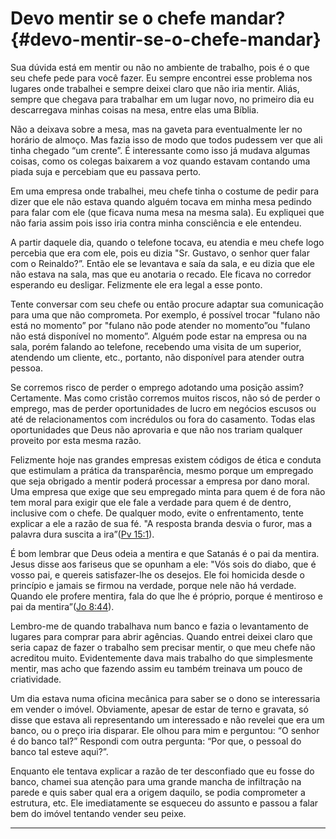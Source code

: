 # Devo mentir se o chefe mandar? {#devo-mentir-se-o-chefe-mandar}

Sua dúvida está em mentir ou não no ambiente de trabalho, pois é o que seu chefe pede para você fazer. Eu sempre encontrei esse problema nos lugares onde trabalhei e sempre deixei claro que não iria mentir. Aliás, sempre que chegava para trabalhar em um lugar novo, no primeiro dia eu descarregava minhas coisas na mesa, entre elas uma Bíblia.

Não a deixava sobre a mesa, mas na gaveta para eventualmente ler no horário de almoço. Mas fazia isso de modo que todos pudessem ver que ali tinha chegado “um crente”. É interessante como isso já mudava algumas coisas, como os colegas baixarem a voz quando estavam contando uma piada suja e percebiam que eu passava perto.

Em uma empresa onde trabalhei, meu chefe tinha o costume de pedir para dizer que ele não estava quando alguém tocava em minha mesa pedindo para falar com ele (que ficava numa mesa na mesma sala). Eu expliquei que não faria assim pois isso iria contra minha consciência e ele entendeu.

A partir daquele dia, quando o telefone tocava, eu atendia e meu chefe logo percebia que era com ele, pois eu dizia &quot;Sr. Gustavo, o senhor quer falar com o Reinaldo?”. Então ele se levantava e saía da sala, e eu dizia que ele não estava na sala, mas que eu anotaria o recado. Ele ficava no corredor esperando eu desligar. Felizmente ele era legal a esse ponto.

Tente conversar com seu chefe ou então procure adaptar sua comunicação para uma que não comprometa. Por exemplo, é possível trocar &quot;fulano não está no momento” por &quot;fulano não pode atender no momento”ou &quot;fulano não está disponível no momento”. Alguém pode estar na empresa ou na sala, porém falando ao telefone, recebendo uma visita de um superior, atendendo um cliente, etc., portanto, não disponível para atender outra pessoa.

Se corremos risco de perder o emprego adotando uma posição assim? Certamente. Mas como cristão corremos muitos riscos, não só de perder o emprego, mas de perder oportunidades de lucro em negócios escusos ou até de relacionamentos com incrédulos ou fora do casamento. Todas elas oportunidades que Deus não aprovaria e que não nos trariam qualquer proveito por esta mesma razão.

Felizmente hoje nas grandes empresas existem códigos de ética e conduta que estimulam a prática da transparência, mesmo porque um empregado que seja obrigado a mentir poderá processar a empresa por dano moral. Uma empresa que exige que seu empregado minta para quem é de fora não tem moral para exigir que ele fale a verdade para quem é de dentro, inclusive com o chefe. De qualquer modo, evite o enfrentamento, tente explicar a ele a razão de sua fé. &quot;A resposta branda desvia o furor, mas a palavra dura suscita a ira”([Pv 15:1](http://bibliaonline.com.br/acf/pv/15/1)).

É bom lembrar que Deus odeia a mentira e que Satanás é o pai da mentira. Jesus disse aos fariseus que se opunham a ele: &quot;Vós sois do diabo, que é vosso pai, e quereis satisfazer-lhe os desejos. Ele foi homicida desde o princípio e jamais se firmou na verdade, porque nele não há verdade. Quando ele profere mentira, fala do que lhe é próprio, porque é mentiroso e pai da mentira”([Jo 8:44](http://bibliaonline.com.br/acf/jo/8/44)).

Lembro-me de quando trabalhava num banco e fazia o levantamento de lugares para comprar para abrir agências. Quando entrei deixei claro que seria capaz de fazer o trabalho sem precisar mentir, o que meu chefe não acreditou muito. Evidentemente dava mais trabalho do que simplesmente mentir, mas acho que fazendo assim eu também treinava um pouco de criatividade.

Um dia estava numa oficina mecânica para saber se o dono se interessaria em vender o imóvel. Obviamente, apesar de estar de terno e gravata, só disse que estava ali representando um interessado e não revelei que era um banco, ou o preço iria disparar. Ele olhou para mim e perguntou: “O senhor é do banco tal?” Respondi com outra pergunta: “Por que, o pessoal do banco tal esteve aqui?”.

Enquanto ele tentava explicar a razão de ter desconfiado que eu fosse do banco, chamei sua atenção para uma grande mancha de infiltração na parede e quis saber qual era a origem daquilo, se podia comprometer a estrutura, etc. Ele imediatamente se esqueceu do assunto e passou a falar bem do imóvel tentando vender seu peixe.

*****